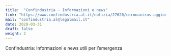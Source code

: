 ```yaml
---
title:  "Confindustria - Informazioni e news"
link: "https://www.confindustria.al.it/notizia/27620/coronavirus-aggiornamenti/"
mail: "confindustria.al@legalmail.it"
date: 2020-03-31
draft: false
weight: 2
---
```


Confindustria: Informazioni e news utili per l’emergenza 
